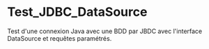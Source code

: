 # Test_JDBC_DataSource

Test d'une connexion Java avec une BDD par JBDC avec l'interface DataSource et requêtes paramétrés.

